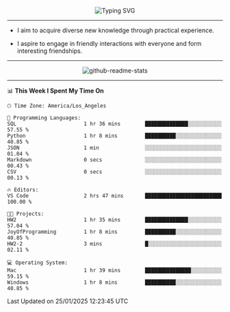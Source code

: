 <p align="center">
  <img src="https://readme-typing-svg.demolab.com?font=Fira+Code&weight=500&size=32&duration=2500&pause=1600&center=true&vCenter=true&random=false&width=1024&height=64&lines=Hi+there+%F0%9F%91%8B;I'm+delighted+you+could+make+it+here+%F0%9F%8E%89;I'm+Harry%2C+a+college+student+still+finding+my+way" alt="Typing SVG" />
</p>


---


- I aim to acquire diverse new knowledge through practical experience.

- I aspire to engage in friendly interactions with everyone and form interesting friendships.


---


<p align="center">
  <img src="https://github-readme-stats.vercel.app/api?username=Harry-Jing&show_icons=true" alt="github-readme-stats"/>
</p>


---

<!--START_SECTION:waka-->
📊 **This Week I Spent My Time On** 

```text
🕑︎ Time Zone: America/Los_Angeles

💬 Programming Languages: 
SQL                      1 hr 36 mins        ██████████████░░░░░░░░░░░   57.55 % 
Python                   1 hr 8 mins         ██████████░░░░░░░░░░░░░░░   40.85 % 
JSON                     1 min               ░░░░░░░░░░░░░░░░░░░░░░░░░   01.04 % 
Markdown                 0 secs              ░░░░░░░░░░░░░░░░░░░░░░░░░   00.43 % 
CSV                      0 secs              ░░░░░░░░░░░░░░░░░░░░░░░░░   00.13 % 

🔥 Editors: 
VS Code                  2 hrs 47 mins       █████████████████████████   100.00 % 

🐱‍💻 Projects: 
HW2                      1 hr 35 mins        ██████████████░░░░░░░░░░░   57.04 % 
JoyOfProgramming         1 hr 8 mins         ██████████░░░░░░░░░░░░░░░   40.85 % 
HW2-2                    3 mins              █░░░░░░░░░░░░░░░░░░░░░░░░   02.11 % 

💻 Operating System: 
Mac                      1 hr 39 mins        ███████████████░░░░░░░░░░   59.15 % 
Windows                  1 hr 8 mins         ██████████░░░░░░░░░░░░░░░   40.85 % 
```


 Last Updated on 25/01/2025 12:23:45 UTC
<!--END_SECTION:waka-->
